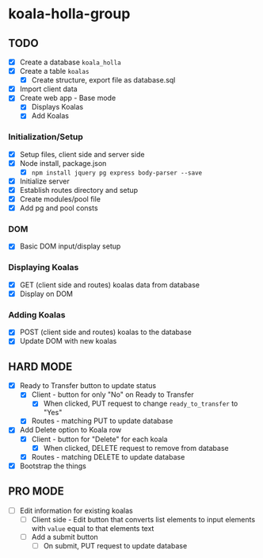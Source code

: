 # koala-holla-group

## TODO
- [x] Create a database `koala_holla`
- [x] Create a table `koalas`
    - [x] Create structure, export file as database.sql
- [x] Import client data
- [x] Create web app - Base mode
    - [x] Displays Koalas
    - [x] Add Koalas

### Initialization/Setup
- [x] Setup files, client side and server side
- [x] Node install, package.json
    - [x] `npm install jquery pg express body-parser --save`
- [x] Initialize server
- [x] Establish routes directory and setup
- [x] Create modules/pool file
- [x] Add pg and pool consts

### DOM
- [x] Basic DOM input/display setup

### Displaying Koalas
- [x] GET (client side and routes) koalas data from database
- [x] Display on DOM

### Adding Koalas
- [x] POST (client side and routes) koalas to the database
- [x] Update DOM with new koalas

## HARD MODE 
- [x] Ready to Transfer button to update status
    -  [x] Client - button for only "No" on Ready to Transfer
        - [x] When clicked, PUT request to change `ready_to_transfer` to "Yes" 
    - [x] Routes - matching PUT to update database
- [x] Add Delete option to Koala row
    - [x] Client - button for "Delete" for each koala
        - [x] When clicked, DELETE request to remove from database
    - [x] Routes - matching DELETE to update database
- [x] Bootstrap the things

## PRO MODE
- [ ] Edit information for existing koalas
    - [ ] Client side - Edit button that converts list elements to input elements with `value` equal to that elements text
    - [ ] Add a submit button
        - [ ] On submit, PUT request to update database